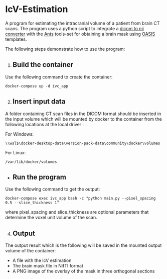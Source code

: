 
# IcV-Estimation
A program for estimating the intracranial volume of a patient from brain CT scans. The program uses a python script to integrate a [dicom to nii converter](https://github.com/rordenlab/dcm2niix)  with the [Ants](https://github.com/ANTsX/ANTs) tools-set for obtaining a brain mask using [OASIS](https://www.oasis-brains.org/) templates. 

The following steps demonstrate how to use the program:

 1. ## Build the container 
Use the following command to create the container:
```
docker-compose up -d ivc_app
```
2. ## Insert input data
A folder containing CT scan files in the DICOM format should be inserted in the input volume which will be mounted by docker to the container from the following locations at the local driver :

For Windows:
```
\\wsl$\docker-desktop-data\version-pack-data\community\docker\volumes
```
For Linux:
```
/var/lib/docker/volumes
```
 - ## Run the program
Use the following command to get the output:
```
docker-compose exec ivc_app bash -c "python main.py --pixel_spacing 0.5 --slice_thickness 1"
```
where pixel_spacing and slice_thickness are optional parameters that determine the voxel unit volume of the scan.

4. ## Output
The output result which is the following will be saved in the mounted output volume of the container:
 - A file with the IcV estimation
 - The brain mask file in NifTI format 
 - A PNG image of the overlay of the mask in three orthogonal sections 
